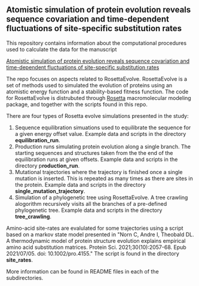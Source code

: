## Atomistic simulation of protein evolution reveals sequence covariation and time-dependent fluctuations of site-specific substitution rates

This repository contains information about the computational procedures used to calculate the data for the manuscript

[Atomistic simulation of protein evolution reveals sequence covariation and time-dependent fluctuations of site-specific substitution rates](https://www.biorxiv.org/content/10.1101/2022.06.01.494278v1)

The repo focuses on aspects related to RosettaEvolve. RosettaEvolve is a set of methods used to simulated the evolution of proteins using an atomistic energy function and a stability-based fitness function. The code for RosettaEvolve is distrubuted through [Rosetta](https://www.rosettacommons.org/software) macromolecular modeling package, and together with the scripts found in this repo. 


There are four types of Rosetta evolve simulations presented in the study:

1) Sequence equilibration simuations used to equilibrate the sequence for a given energy offset value. Example data and scripts in the directory **equilibration_run**. 
2) Production runs simulating protein evolution along a single branch. The starting sequences and structures taken from the the end of the equilibration runs at given offsets. Example data and scripts in the directory p**roduction_run**.
3) Mutational trajectories where the trajectory is finished once a  single mutation is inserted. This is repeated as many times as there are sites in the protein. Example data and scripts in the directory **single_mutation_trajectory**. 
4) Simulation of a phylogenetic tree using RosettaEvolve. A tree crawling alogorithm recursively visits all the branches of a pre-defined phylogenetic tree. Example data and scripts in the directory **tree_crawling**.

Amino-acid site-rates are evalulated for some trajectories using a script based on a markov state model presented in "Norn C, Andre I, Theobald DL. A thermodynamic model of protein structure evolution explains empirical amino acid substitution matrices. Protein Sci. 2021;30(10):2057-68. Epub 2021/07/05. doi: 10.1002/pro.4155." The script is found in the directory **site_rates**.

More information can be found in README files in each of the subdirectories. 
